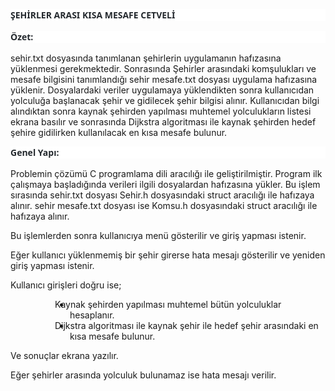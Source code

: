 <p style="margin-bottom: 12.0pt; background: white;"><strong><span style="font-family: 'Segoe UI',sans-serif; color: #24292e;">ŞEHİRLER ARASI KISA MESAFE CETVELİ</span></strong></p>
<p style="background: white; box-sizing: border-box; font-variant-ligatures: normal; font-variant-caps: normal; orphans: 2; text-align: start; widows: 2; -webkit-text-stroke-width: 0px; text-decoration-style: initial; text-decoration-color: initial; word-spacing: 0px; margin: 0cm 0cm 12.0pt 0cm;"><strong style="box-sizing: border-box;"><span style="box-sizing: border-box;"><span style="font-family: 'Segoe UI',sans-serif; color: #24292e;">&Ouml;zet:</span></span></strong></p>
<p>sehir.txt dosyasında tanımlanan şehirlerin uygulamanın hafızasına y&uuml;klenmesi gerekmektedir. Sonrasında Şehirler arasındaki komşulukları ve mesafe bilgisini tanımlandığı sehir mesafe.txt dosyası uygulama hafızasına y&uuml;klenir. Dosyalardaki veriler uygulamaya y&uuml;klendikten sonra kullanıcıdan yolculuğa başlanacak şehir ve gidilecek şehir bilgisi alınır. Kullanıcıdan bilgi alındıktan sonra kaynak şehirden yapılması muhtemel yolculukların listesi ekrana basılır ve sonrasında Dijkstra algoritması ile kaynak şehirden hedef şehire gidilirken kullanılacak en kısa mesafe bulunur.</p>
<p style="background: white; margin: 0cm 0cm 12.0pt 0cm;"><strong><span style="font-family: 'Segoe UI',sans-serif; color: #24292e;">Genel Yapı:</span></strong></p>
<p style="box-sizing: border-box; font-variant-ligatures: normal; font-variant-caps: normal; orphans: 2; text-align: start; widows: 2; -webkit-text-stroke-width: 0px; text-decoration-style: initial; text-decoration-color: initial; word-spacing: 0px;"><span style="box-sizing: border-box;">Problemin &ccedil;&ouml;z&uuml;m&uuml; C programlama dili aracılığı ile geliştirilmiştir. Program ilk &ccedil;alışmaya başladığında verileri ilgili dosyalardan hafızasına y&uuml;kler. Bu işlem sırasında sehir.txt dosyası Sehir.h dosyasındaki struct aracılığı ile hafızaya alınır. sehir mesafe.txt dosyası ise Komsu.h dosyasındaki struct aracılığı ile hafızaya alınır. </span></p>
<p>Bu işlemlerden sonra kullanıcıya men&uuml; g&ouml;sterilir ve giriş yapması istenir.</p>
<p>Eğer kullanıcı y&uuml;klenmemiş bir şehir girerse hata mesajı g&ouml;sterilir ve yeniden giriş yapması istenir.</p>
<p>Kullanıcı girişleri doğru ise;</p>
<ul>
<li style="margin-left: 53.4pt; text-indent: -18.0pt;">Kaynak şehirden yapılması muhtemel b&uuml;t&uuml;n yolculuklar hesaplanır.</li>
<li style="margin-left: 53.4pt; text-indent: -18.0pt;">Dijkstra algoritması ile kaynak şehir ile hedef şehir arasındaki en kısa mesafe bulunur.</li>
</ul>
<p>Ve sonu&ccedil;lar ekrana yazılır.</p>
<p>Eğer şehirler arasında yolculuk bulunamaz ise hata mesajı verilir.</p>
